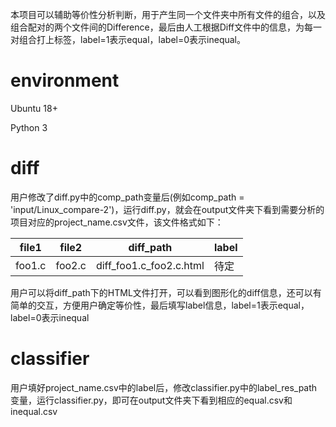 本项目可以辅助等价性分析判断，用于产生同一个文件夹中所有文件的组合，以及组合配对的两个文件间的Difference，最后由人工根据Diff文件中的信息，为每一对组合打上标签，label=1表示equal，label=0表示inequal。

# environment

Ubuntu 18+

Python 3

# diff

用户修改了diff.py中的comp_path变量后(例如comp_path = 'input/Linux_compare-2')，运行diff.py，就会在output文件夹下看到需要分析的项目对应的project_name.csv文件，该文件格式如下：

| file1  | file2  | diff_path               | label |
| ------ | ------ | ----------------------- | ----- |
| foo1.c | foo2.c | diff_foo1.c_foo2.c.html | 待定  |

 用户可以将diff_path下的HTML文件打开，可以看到图形化的diff信息，还可以有简单的交互，方便用户确定等价性，最后填写label信息，label=1表示equal，label=0表示inequal

# classifier

用户填好project_name.csv中的label后，修改classifier.py中的label_res_path变量，运行classifier.py，即可在output文件夹下看到相应的equal.csv和inequal.csv